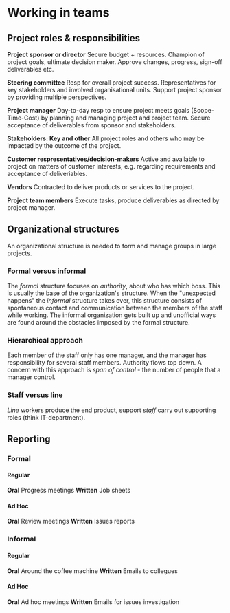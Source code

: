 # Working in teams

## Project roles & responsibilities
**Project sponsor or director** Secure budget + resources.
Champion of project goals, ultimate decision maker. Approve
changes, progress, sign-off deliverables etc.

**Steering committee** Resp for overall project success.
Representatives for key stakeholders and involved organisational
units. Support project sponsor by providing multiple perspectives.

**Project manager** Day-to-day resp to ensure project meets goals
(Scope-Time-Cost) by planning and managing project and project
team. Secure acceptance of deliverables from sponsor and stakeholders.

**Stakeholders: Key and other** All project roles and others who
may be impacted by the outcome of the project.

**Customer respresentatives/decision-makers** Active and
available to project on matters of customer interests, e.g.
regarding requirements and acceptance of deliveriables.

**Vendors** Contracted to deliver products or services to the
 project.

**Project team members** Execute tasks, produce deliverables as
directed by project manager.

## Organizational structures
An organizational structure is needed to form and manage 
groups in large projects. 

### Formal versus informal
The *formal* structure focuses on *authority*, about who has which
boss. This is usually the base of the organization's structure.
When the "unexpected happens" the *informal* structure takes over,
this structure consists of spontaneous contact and communication
between the members of the staff while working.
The informal organization gets built up and unofficial ways are
found around the obstacles imposed by the formal structure.

### Hierarchical approach
Each member of the staff only has one manager, and the manager 
has responsibility for several staff members. Authority flows
top down. A concern with this approach is *span of control* - 
the number of people that a manager control.

### Staff versus line
*Line* workers produce the end product, support *staff* carry out
supporting roles (think IT-department).

## Reporting
### Formal
#### Regular
**Oral** Progress meetings
**Written** Job sheets

#### Ad Hoc
**Oral** Review meetings
**Written** Issues reports

### Informal
#### Regular
**Oral** Around the coffee machine
**Written** Emails to collegues

#### Ad Hoc
**Oral** Ad hoc meetings
**Written** Emails for issues investigation